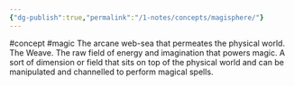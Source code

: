 ```yaml
---
{"dg-publish":true,"permalink":"/1-notes/concepts/magisphere/"}
---
```


#concept #magic 
The arcane web-sea that permeates the physical world. The Weave. The raw field of energy and imagination that powers magic.
A sort of dimension or field that sits on top of the physical world and can be manipulated and channelled to perform magical spells.